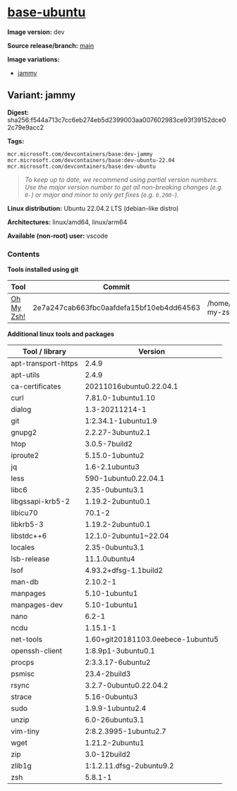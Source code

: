 # [base-ubuntu](https://github.com/devcontainers/images/tree/main/src/base-ubuntu)

**Image version:** dev

**Source release/branch:** [main](https://github.com/devcontainers/images/tree/main/src/base-ubuntu)

**Image variations:**
- [jammy](#variant-jammy)

## Variant: jammy

**Digest:** sha256:f544a713c7cc6eb274eb5d2399003aa007602983ce93f39152dce02c79e9acc2

**Tags:**
```
mcr.microsoft.com/devcontainers/base:dev-jammy
mcr.microsoft.com/devcontainers/base:dev-ubuntu-22.04
mcr.microsoft.com/devcontainers/base:dev-ubuntu
```
> *To keep up to date, we recommend using partial version numbers. Use the major version number to get all non-breaking changes (e.g. `0-`) or major and minor to only get fixes (e.g. `0.200-`).*

**Linux distribution:** Ubuntu 22.04.2 LTS (debian-like distro)

**Architectures:** linux/amd64, linux/arm64

**Available (non-root) user:** vscode

### Contents
**Tools installed using git**

| Tool | Commit | Path |
|------|--------|------|
| [Oh My Zsh!](https://github.com/ohmyzsh/ohmyzsh) | 2e7a247cab663fbc0aafdefa15bf10eb4dd64563 | /home/vscode/.oh-my-zsh |

**Additional linux tools and packages**

| Tool / library | Version |
|----------------|---------|
| apt-transport-https | 2.4.9 |
| apt-utils | 2.4.9 |
| ca-certificates | 20211016ubuntu0.22.04.1 |
| curl | 7.81.0-1ubuntu1.10 |
| dialog | 1.3-20211214-1 |
| git | 1:2.34.1-1ubuntu1.9 |
| gnupg2 | 2.2.27-3ubuntu2.1 |
| htop | 3.0.5-7build2 |
| iproute2 | 5.15.0-1ubuntu2 |
| jq | 1.6-2.1ubuntu3 |
| less | 590-1ubuntu0.22.04.1 |
| libc6 | 2.35-0ubuntu3.1 |
| libgssapi-krb5-2 | 1.19.2-2ubuntu0.1 |
| libicu70 | 70.1-2 |
| libkrb5-3 | 1.19.2-2ubuntu0.1 |
| libstdc++6 | 12.1.0-2ubuntu1~22.04 |
| locales | 2.35-0ubuntu3.1 |
| lsb-release | 11.1.0ubuntu4 |
| lsof | 4.93.2+dfsg-1.1build2 |
| man-db | 2.10.2-1 |
| manpages | 5.10-1ubuntu1 |
| manpages-dev | 5.10-1ubuntu1 |
| nano | 6.2-1 |
| ncdu | 1.15.1-1 |
| net-tools | 1.60+git20181103.0eebece-1ubuntu5 |
| openssh-client | 1:8.9p1-3ubuntu0.1 |
| procps | 2:3.3.17-6ubuntu2 |
| psmisc | 23.4-2build3 |
| rsync | 3.2.7-0ubuntu0.22.04.2 |
| strace | 5.16-0ubuntu3 |
| sudo | 1.9.9-1ubuntu2.4 |
| unzip | 6.0-26ubuntu3.1 |
| vim-tiny | 2:8.2.3995-1ubuntu2.7 |
| wget | 1.21.2-2ubuntu1 |
| zip | 3.0-12build2 |
| zlib1g | 1:1.2.11.dfsg-2ubuntu9.2 |
| zsh | 5.8.1-1 |

